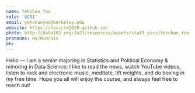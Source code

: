 ```yaml
---
name: Yehchan Yoo
role: 'UCS1'
email: yehchanyoo@berkeley.edu
website: https://focicle2020.github.io/
photo: http://data102.org/fa23/resources/assets/staff_pics/Yehchan_Yoo.jpeg
pronouns: He/Him/His
oh: 
---
```

Hello — I am a senior majoring in Statistics and Political Economy & minoring in Data Science; I like to read the news, watch YouTube videos, listen to rock and electronic music, meditate, lift weights, and do boxing in my free time. Hope you all will enjoy the course, and always feel free to reach out!